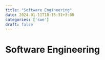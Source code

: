 ```yaml
---
title: "Software Engineering"
date: 2024-01-11T18:15:31+3:00
categories: ['swe']
draft: false
---
```


# Software Engineering

